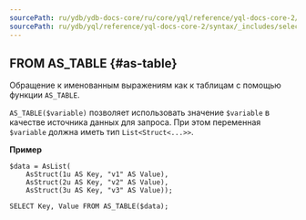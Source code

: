 ```yaml
---
sourcePath: ru/ydb/ydb-docs-core/ru/core/yql/reference/yql-docs-core-2/syntax/_includes/select/from_as_table.md
sourcePath: ru/ydb/yql/reference/yql-docs-core-2/syntax/_includes/select/from_as_table.md
---
```

## FROM AS_TABLE {#as-table}

Обращение к именованным выражениям как к таблицам с помощью функции `AS_TABLE`.

`AS_TABLE($variable)` позволяет использовать значение `$variable` в качестве источника данных для запроса. При этом переменная `$variable` должна иметь тип `List<Struct<...>>`.

**Пример**

``` yql
$data = AsList(
    AsStruct(1u AS Key, "v1" AS Value),
    AsStruct(2u AS Key, "v2" AS Value),
    AsStruct(3u AS Key, "v3" AS Value));

SELECT Key, Value FROM AS_TABLE($data);
```
